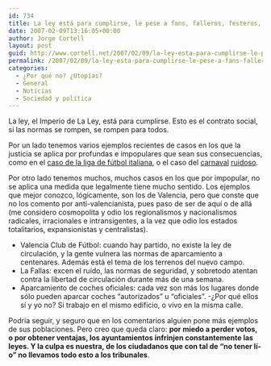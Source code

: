 ```yaml
---
id: 734
title: La ley está para cumplirse, le pese a fans, falleros, festeros, o a quién le pese
date: 2007-02-09T13:16:05+00:00
author: Jorge Cortell
layout: post
guid: http://www.cortell.net/2007/02/09/la-ley-esta-para-cumplirse-le-pese-a-fans-falleros-festeros-o-a-quien-le-pese/
permalink: /2007/02/09/la-ley-esta-para-cumplirse-le-pese-a-fans-falleros-festeros-o-a-quien-le-pese/
categories:
  - ¿Por qué no? ¿Utopías?
  - General
  - Noticias
  - Sociedad y polí­tica
---
```

La ley, el Imperio de La Ley, está para cumplirse. Esto es el contrato social, si las normas se rompen, se rompen para todos.

Por un lado tenemos varios ejemplos recientes de casos en los que la justicia se aplica por profundas e impopulares que sean sus consecuencias, como en el <a target="_blank" title="ABC" href="http://www.abc.es/20070206/deportes-futbol/italia-cierra-estadios-seguridad_200702060329.html">caso de la liga de fútbol italiana</a>, o el caso del <a target="_blank" title="Canarias 7" href="http://www.canarias7.es/articulo.cfm?Id=45793">carnaval</a> <a target="_blank" title="Canarias 7" href="http://www.canarias7.es/articulo.cfm?Id=45884">ruidoso</a>.

Por otro lado tenemos muchos, muchos casos en los que por impopular, no se aplica una medida que legalmente tiene mucho sentido. Los ejemplos que mejor conozco, lógicamente, son los de Valencia, pero que conste que no los comento por anti-valencianista, pues paso de ser de aquí­ o de allá (me considero cosmopolita y odio los regionalismos y nacionalismos radicales, irracionales e intransigentes, a la vez que odio los estados totalitarios, expansionistas y centralistas).

  * Valencia Club de Fútbol: cuando hay partido, no existe la ley de circulación, y la gente vulnera las normas de aparcamiento a centenares. Además está el tema de los terrenos del nuevo campo.
  * La Fallas: excen el ruí­do, las normas de seguridad, y sobretodo atentan contra la libertad de circulación durante más de una semana.
  * Aparcamiento de coches oficiales: cada vez son más los lugares donde sólo pueden aparcar coches &#8220;autorizados&#8221; u &#8220;oficiales&#8221;. -¿Por qué ellos sí­ y yo no? Si trabajo en el mismo edificio, o vivo en la misma calle.

Podrí­a seguir, y seguro que en los comentarios alguien pone más ejemplos de sus poblaciones. Pero creo que queda claro: **por miedo a perder votos, o por obtener ventajas, los ayuntamientos infrinjen constantemente las leyes. Y la culpa es nuestra, de los ciudadanos que con tal de &#8220;no tener lí­o&#8221; no llevamos todo esto a los tribunales**.